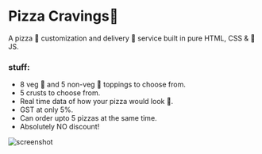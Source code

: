 #  Pizza Cravings🌌

A pizza 🍕 customization and delivery 🚚 service built in pure HTML, CSS & 🍦JS.

### stuff:
- 8 veg 🍅 and 5 non-veg 🍗 toppings to choose from.
- 5 crusts to choose from.
- Real time data of how your pizza would look 👀.
- GST at only 5%.
- Can order upto 5 pizzas at the same time.
- Absolutely NO discount!

![screenshot](/assets/images/screenshot.png)
